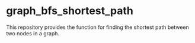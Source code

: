 # graph_bfs_shortest_path
This repository provides the function for finding the shortest path between two nodes in a graph.
